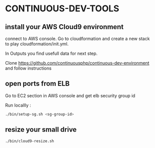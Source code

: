 # CONTINUOUS-DEV-TOOLS

## install your AWS Cloud9 environment

connect to AWS console. Go to cloudformation and create a new stack  
to play cloudformation/init.yml.  
  
In Outputs you find usefull data for next step.

Clone https://github.com/continuousphp/continuous-dev-environment  
and follow instructions

## open ports from ELB

Go to EC2 section in AWS console and get elb security group id  

Run locallly :  

```bash
./bin/setup-sg.sh <sg-group-id>
```

## resize your small drive


```bash
./bin/cloud9-resize.sh
```
